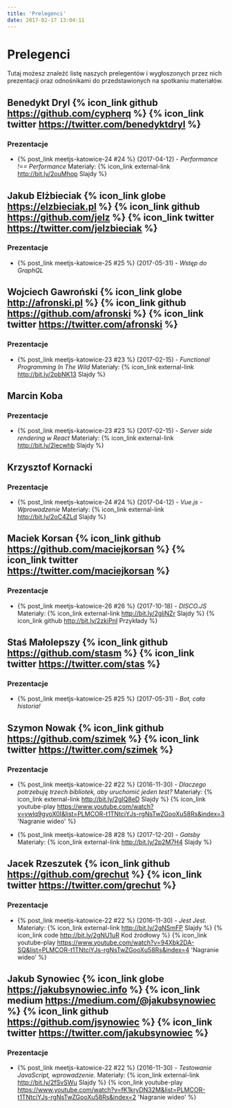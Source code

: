 ```yaml
---
title: 'Prelegenci'
date: 2017-02-17 13:04:11
---
```

# Prelegenci

Tutaj możesz znaleźć listę naszych prelegentów i wygłoszonych przez nich prezentacji oraz odnośnikami do przedstawionych na spotkaniu materiałów.

## Benedykt Dryl {% icon_link github https://github.com/cypherq %} {% icon_link twitter https://twitter.com/benedyktdryl %}

### Prezentacje

* {% post_link meetjs-katowice-24 #24 %} (2017-04-12) - *Performance !== Performance*
Materiały: {% icon_link external-link http://bit.ly/2ouMhop Slajdy %}

## Jakub Elżbieciak {% icon_link globe https://elzbieciak.pl %} {% icon_link github https://github.com/jelz %} {% icon_link twitter https://twitter.com/jelzbieciak %}

### Prezentacje

* {% post_link meetjs-katowice-25 #25 %} (2017-05-31) - *Wstęp do GraphQL*

## Wojciech Gawroński {% icon_link globe http://afronski.pl %} {% icon_link github https://github.com/afronski %} {% icon_link twitter https://twitter.com/afronski %}

### Prezentacje

* {% post_link meetjs-katowice-23 #23 %} (2017-02-15) - *Functional Programming In The Wild*
Materiały: {% icon_link external-link http://bit.ly/2pbNK13 Slajdy %}

## Marcin Koba

### Prezentacje

* {% post_link meetjs-katowice-23 #23 %} (2017-02-15) - *Server side rendering w React*
Materiały: {% icon_link external-link http://bit.ly/2lecwhb Slajdy %}

## Krzysztof Kornacki

### Prezentacje

* {% post_link meetjs-katowice-24 #24 %} (2017-04-12) - *Vue.js - Wprowadzenie*
Materiały: {% icon_link external-link http://bit.ly/2oC4ZLd Slajdy %}

## Maciek Korsan {% icon_link github https://github.com/maciejkorsan %} {% icon_link twitter https://twitter.com/maciejkorsan %}

### Prezentacje

* {% post_link meetjs-katowice-26 #26 %} (2017-10-18) - *DISCO.JS*
Materiały: {% icon_link external-link http://bit.ly/2gljNZr Slajdy %} {% icon_link github http://bit.ly/2zkiPnI Przykłady %}

## Staś Małolepszy {% icon_link github https://github.com/stasm %} {% icon_link twitter https://twitter.com/stas %}

### Prezentacje

* {% post_link meetjs-katowice-25 #25 %} (2017-05-31) - *Bot, cała historia!*

## Szymon Nowak {% icon_link github https://github.com/szimek %} {% icon_link twitter https://twitter.com/szimek %}

### Prezentacje

* {% post_link meetjs-katowice-22 #22 %} (2016-11-30) - *Dlaczego potrzebuję trzech bibliotek, aby uruchomić jeden test?*
Materiały: {% icon_link external-link http://bit.ly/2gIQ8eD Slajdy %} {% icon_link youtube-play https://www.youtube.com/watch?v=ywlq9gyoX0I&list=PLMCOR-t1TNtciYJs-rgNsTwZGooXu58Rs&index=3 'Nagranie wideo' %}

* {% post_link meetjs-katowice-28 #28 %} (2017-12-20) - *Gatsby*
Materiały: {% icon_link external-link http://bit.ly/2p2M7H4 Slajdy %}

## Jacek Rzeszutek {% icon_link github https://github.com/grechut %} {% icon_link twitter https://twitter.com/grechut %}

### Prezentacje

* {% post_link meetjs-katowice-22 #22 %} (2016-11-30) - *Jest Jest.*
Materiały: {% icon_link external-link http://bit.ly/2gNSmFP Slajdy %} {% icon_link code http://bit.ly/2gNU1uR Kod źródłowy %} {% icon_link youtube-play https://www.youtube.com/watch?v=94Xbk2DA-SQ&list=PLMCOR-t1TNtciYJs-rgNsTwZGooXu58Rs&index=4 'Nagranie wideo' %}

## Jakub Synowiec {% icon_link globe https://jakubsynowiec.info %} {% icon_link medium https://medium.com/@jakubsynowiec %} {% icon_link github https://github.com/jsynowiec %} {% icon_link twitter https://twitter.com/jakubsynowiec %}

### Prezentacje

* {% post_link meetjs-katowice-22 #22 %} (2016-11-30) - *Testowanie JavaScript, wprowadzenie.*
Materiały: {% icon_link external-link http://bit.ly/2fSvSWu Slajdy %} {% icon_link youtube-play https://www.youtube.com/watch?v=fK1kryDN32M&list=PLMCOR-t1TNtciYJs-rgNsTwZGooXu58Rs&index=2 'Nagranie wideo' %}
